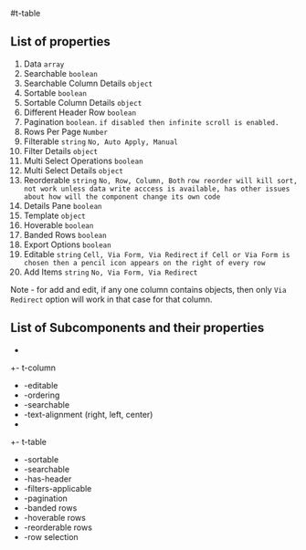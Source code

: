 #t-table

## List of properties

1. Data `array` 
1. Searchable `boolean`
  1. Searchable Column Details `object`
1. Sortable `boolean`
  1. Sortable Column Details `object`
1. Different Header Row `boolean`
1. Pagination `boolean`. `if disabled then infinite scroll is enabled.`
  1. Rows Per Page `Number`
1. Filterable `string` `No, Auto Apply, Manual`
  1. Filter Details `object`
1. Multi Select Operations `boolean`
  1. Multi Select Details `object`
1. Reorderable `string` `No, Row, Column, Both` `row reorder will kill sort, not work unless data write acccess is available, has other issues  about how will the component change its own code`
1. Details Pane `boolean`
  1. Template `object`
1. Hoverable `boolean`
1. Banded Rows `boolean`
1. Export Options `boolean`
1. Editable `string` `Cell, Via Form, Via Redirect` `if Cell or Via Form is chosen then a pencil icon appears on the right of every row`
1. Add Items `string` `No, Via Form, Via Redirect`

Note - for add and edit, if any one column contains objects, then only `Via Redirect` option will work in that case for that column.


## List of Subcomponents and their properties
+
+- t-column
+  -editable
+  -ordering
+  -searchable
+  -text-alignment (right, left, center)
+  
+- t-table
+  -sortable
+  -searchable
+  -has-header
+  -filters-applicable
+  -pagination
+  -banded rows
+  -hoverable rows
+  -reorderable rows
+  -row selection


